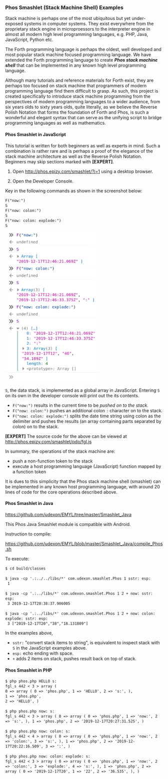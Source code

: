 ### Phos Smashlet (Stack Machine Shell) Examples

Stack machine is perhaps one of the most ubiquitous but yet under-exposed systems in computer systems. They exist everywhere from the proprietary stack engine in microproessors to the interpreter engine in almost all modern high level programming languages, e.g. PHP, Java, JavaScript, Python etc.

The Forth programming language is perhaps the oldest, well developed and most popular stack machine focused programming language. We have extended the Forth programming language to create ___Phos stack machine shell___ that can be implemented in any known high level programming language.

Although many tutorials and reference materials for Forth exist, they are perhaps too focused on stack machine that programmers of modern programming language find them difficult to grasp. As such, this project is created specifically to introduce stack machine programming from the perspectives of modern programming languages to a wider audience, from six years olds to sixty years olds, quite literally, as we believe the Reverse Polish Notation that forms the foundation of Forth and Phos, is such a wonderful and elegant syntax that can serve as the unifying script to bridge programming languages as well as mathematics.

#### Phos Smashlet in JavaScript

This tutorial is written for both beginners as well as experts in mind. Such a combination is rather rare and is perhaps a proof of the elegance of the stack machine architecture as well as the Reverse Polish Notation. Beginners may skip sections marked with __[EXPERT]__.

1. Open http://phos.epizy.com/smashlet/?i=1 using a desktop browser.

2. Open the Developer Console.

Key in the following commands as shown in the screenshot below:

```
F("now:")
S
F("now: colon:")
S
F("now: colon: explode:")
S
```

<img src="https://github.com/udexon/EMYL/blob/master/Phos_now_JavaScript.png" width=300>

`S`, the data stack, is implemented as a global array in JavaScript. Entering `S` on its own in the developer console will print out the its contents. 

- `F("now:")` results in the current time to be _pushed on to the stack_. 
- `F("now: colon:")` pushes an additional colon `:` character on to the stack. 
- `F("now: colon: explode:")` splits the date time string using colon as the delimiter and pushes the results (an array containing parts separated by colon) on to the stack.

__[EXPERT]__ The source code for the above can be viewed at http://phos.epizy.com/smashlet/pdo/fgl.js

In summary, the operations of the stack machine are:
- push a non-function token to the stack
- execute a host programming language (JavaScript) function mapped by a function token

It is dues to this simplicity that the Phos stack machine shell (smashlet) can be implemented in any known host programming language, with around 20 lines of code for the core operations described above.


#### Phos Smashlet in Java

https://github.com/udexon/EMYL/tree/master/Smashlet_Java

This Phos Java Smashlet module is compatible with Android.

Instruction to compile:

https://github.com/udexon/EMYL/blob/master/Smashlet_Java/compile_Phos.sh

To execute:

```
$ cd build/classes

$ java -cp '.:../../libs/*' com.udexon.smashlet.Phos 1 sstr: esp:
 1

$ java -cp '.:../libs/*' com.udexon.smashlet.Phos 1 2 + now: sstr: esp:
 3 2019-12-17T20:38:37.906005 
 
$ java -cp '.:../libs/*' com.udexon.smashlet.Phos 1 2 + now: colon: explode: sstr: esp:
 3 ["2019-12-17T20","38","18.131809"]  
```

In the examples above,
- `sstr:` "convert stack items to string", is equivalent to inspect stack with `S` in the JavaScript examples above.
- `esp:` echo ending with space.
- `+` adds 2 items on stack, pushes result back on top of stack.

#### Phos Smashlet in PHP

```
$ php phos.php HELLO s:
fgl_s 442 < 3 > array ( 
0 => array ( 0 => 'phos.php', 1 => 'HELLO', 2 => 's:', ), 
1 => 'phos.php', 
2 => 'HELLO', )

$ php phos.php now: s:
fgl_s 442 < 3 > array ( 0 => array ( 0 => 'phos.php', 1 => 'now:', 2 => 's:', ), 1 => 'phos.php', 2 => '2019-12-17T20:27:31.525', )

$ php phos.php now: colon: s:
fgl_s 442 < 4 > array ( 0 => array ( 0 => 'phos.php', 1 => 'now:', 2 => 'colon:', 3 => 's:', ), 1 => 'phos.php', 2 => '2019-12-17T20:22:16.509', 3 => ':', )

$ php phos.php now: colon: explode: s:
fgl_s 442 < 3 > array ( 0 => array ( 0 => 'phos.php', 1 => 'now:', 2 => 'colon:', 3 => 'explode:', 4 => 's:', ), 1 => 'phos.php', 2 => array ( 0 => '2019-12-17T20', 1 => '22', 2 => '36.535', ), )
```

